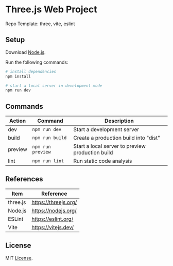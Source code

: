 # Three.js Web Project

Repo Template: three, vite, eslint

## Setup

Download [Node.js](https://nodejs.org/en/download/).

Run the following commands:

```bash
# install dependencies
npm install

# start a local server in development mode
npm run dev
```

## Commands

| Action  | Command           | Description                                      |
| ------- | ----------------- | ------------------------------------------------ |
| dev     | `npm run dev`     | Start a development server                       |
| build   | `npm run build`   | Create a production build into "dist"            |
| preview | `npm run preview` | Start a local server to preview production build |
| lint    | `npm run lint`    | Run static code analysis                         |

## References

| Item     | Reference            |
| -------- | -------------------- |
| three.js | https://threejs.org/ |
| Node.js  | https://nodejs.org/  |
| ESLint   | https://eslint.org/  |
| Vite     | https://vitejs.dev/  |

## License

MIT [License](LICENSE).
